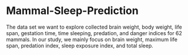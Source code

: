 # Mammal-Sleep-Prediction
The data set we want to explore collected brain weight, body weight, life span, gestation time, time sleeping,
predation, and danger indices for 62 mammals. In our study, we mainly focus on brain weight, maximum
life span, predation index, sleep exposure index, and total sleep.
